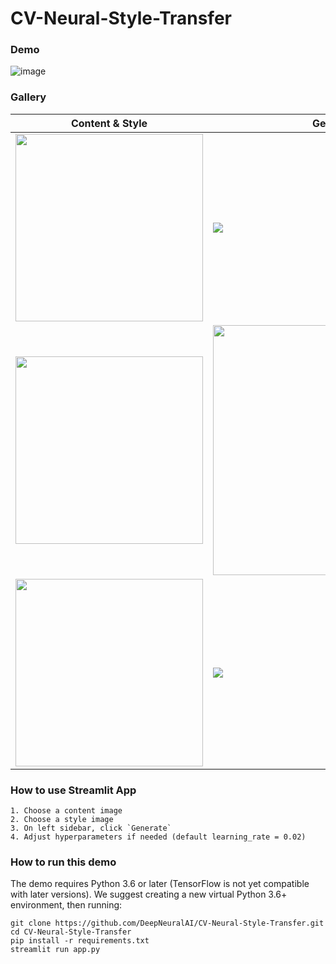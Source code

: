 # CV-Neural-Style-Transfer

### Demo

![image](https://user-images.githubusercontent.com/34294344/81486037-e94fc680-9206-11ea-8241-904b3e29bdb0.png)


### Gallery

| Content & Style  | Generated |
| ------------- | ------------- |
| <img width="300" src="https://user-images.githubusercontent.com/34294344/81485250-8ce9a880-9200-11ea-87e6-11893e082453.png">  | <img src="https://user-images.githubusercontent.com/34294344/81485284-c1f5fb00-9200-11ea-8af3-8c81f4372181.jpeg"> |
| <img width="300" src="https://user-images.githubusercontent.com/34294344/81485264-9ffc7880-9200-11ea-8dc1-198a1942e28b.png">  | <img src="https://user-images.githubusercontent.com/34294344/81485299-e18d2380-9200-11ea-8bdd-b814bcd9ce6d.jpeg" width="400">  |
<img width="300" src="https://user-images.githubusercontent.com/34294344/81485271-af7bc180-9200-11ea-95d8-d16ce1b08223.png"> | <img src="https://user-images.githubusercontent.com/34294344/81485302-f2d63000-9200-11ea-84da-f0a3e4b4ee23.jpeg">


### How to use Streamlit App
```
1. Choose a content image
2. Choose a style image
3. On left sidebar, click `Generate`
4. Adjust hyperparameters if needed (default learning_rate = 0.02)
```

### How to run this demo
The demo requires Python 3.6 or later (TensorFlow is not yet compatible with later versions). We suggest creating a new virtual Python 3.6+ environment, then running:
```
git clone https://github.com/DeepNeuralAI/CV-Neural-Style-Transfer.git
cd CV-Neural-Style-Transfer
pip install -r requirements.txt
streamlit run app.py
```
